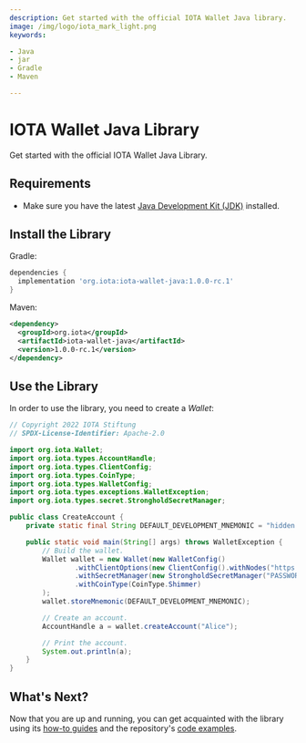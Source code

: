 ```yaml
---
description: Get started with the official IOTA Wallet Java library.
image: /img/logo/iota_mark_light.png
keywords:

- Java
- jar
- Gradle
- Maven

---
```

# IOTA Wallet Java Library

Get started with the official IOTA Wallet Java Library.

## Requirements

* Make sure you have the latest [Java Development Kit (JDK)](https://www.oracle.com/java/technologies/downloads/) installed.

## Install the Library

Gradle:
```gradle
dependencies {
  implementation 'org.iota:iota-wallet-java:1.0.0-rc.1'
}
```

Maven:
```xml
<dependency>
  <groupId>org.iota</groupId>
  <artifactId>iota-wallet-java</artifactId>
  <version>1.0.0-rc.1</version>
</dependency>
```

## Use the Library

In order to use the library, you need to create a _Wallet_:

```java
// Copyright 2022 IOTA Stiftung
// SPDX-License-Identifier: Apache-2.0

import org.iota.Wallet;
import org.iota.types.AccountHandle;
import org.iota.types.ClientConfig;
import org.iota.types.CoinType;
import org.iota.types.WalletConfig;
import org.iota.types.exceptions.WalletException;
import org.iota.types.secret.StrongholdSecretManager;

public class CreateAccount {
    private static final String DEFAULT_DEVELOPMENT_MNEMONIC = "hidden enroll proud copper decide negative orient asset speed work dolphin atom unhappy game cannon scheme glow kid ring core name still twist actor";

    public static void main(String[] args) throws WalletException {
        // Build the wallet.
        Wallet wallet = new Wallet(new WalletConfig()
                .withClientOptions(new ClientConfig().withNodes("https://api.testnet.shimmer.network"))
                .withSecretManager(new StrongholdSecretManager("PASSWORD_FOR_ENCRYPTION", null, "example-wallet"))
                .withCoinType(CoinType.Shimmer)
        );
        wallet.storeMnemonic(DEFAULT_DEVELOPMENT_MNEMONIC);

        // Create an account.
        AccountHandle a = wallet.createAccount("Alice");

        // Print the account.
        System.out.println(a);
    }
}
```

## What's Next?

Now that you are up and running, you can get acquainted with the library using
its [how-to guides](../how_tos/run_how_tos.mdx) and the
repository's [code examples](https://github.com/iotaledger/wallet.rs/tree/develop/bindings/java/iota-wallet-java/examples/src).